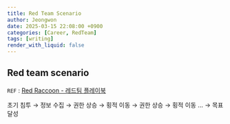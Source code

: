 ```yaml
---
title: Red Team Scenario
author: Jeongwon
date: 2025-03-15 22:08:00 +0900
categories: [Career, RedTeam]
tags: [writing]
render_with_liquid: false
---
```

## Red team scenario
`REF` : [Red Raccoon - 레드팀 플레이북](https://www.xn--hy1b43d247a.com/basic-redteam/overview) 

초기 침투 → 정보 수집 
→ 권한 상승 → 횡적 이동 → 권한 상승 → 횡적 이동 ... 
→ 목표 달성



